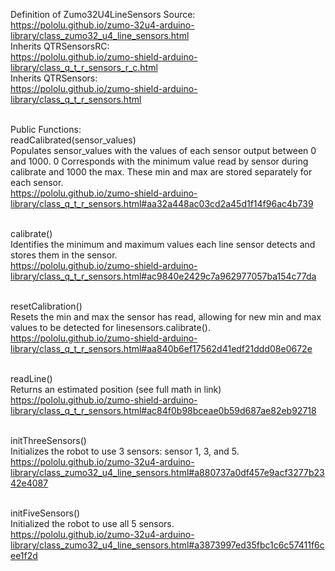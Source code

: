 Definition of Zumo32U4LineSensors Source: <br />
https://pololu.github.io/zumo-32u4-arduino-library/class_zumo32_u4_line_sensors.html <br />
Inherits QTRSensorsRC: <br />
https://pololu.github.io/zumo-shield-arduino-library/class_q_t_r_sensors_r_c.html <br />
Inherits QTRSensors: <br />
https://pololu.github.io/zumo-shield-arduino-library/class_q_t_r_sensors.html <br /> <br />

Public Functions: <br />
readCalibrated(sensor_values) <br />
Populates sensor_values with the values of each sensor output between 0 and 1000. 0 Corresponds with the minimum value read by sensor during calibrate and 1000 the max. These min and max are stored separately for each sensor. <br />
https://pololu.github.io/zumo-shield-arduino-library/class_q_t_r_sensors.html#aa32a448ac03cd2a45d1f14f96ac4b739 <br /><br />

calibrate() <br />
Identifies the minimum and maximum values each line sensor detects and stores them in the sensor. <br />
https://pololu.github.io/zumo-shield-arduino-library/class_q_t_r_sensors.html#ac9840e2429c7a962977057ba154c77da <br /> <br />

resetCalibration() <br />
Resets the min and max the sensor has read, allowing for new min and max values to be detected for linesensors.calibrate(). <br />
https://pololu.github.io/zumo-shield-arduino-library/class_q_t_r_sensors.html#aa840b6ef17562d41edf21ddd08e0672e <br /> <br />

readLine() <br />
Returns an estimated position (see full math in link) <br />
https://pololu.github.io/zumo-shield-arduino-library/class_q_t_r_sensors.html#ac84f0b98bceae0b59d687ae82eb92718 <br /> <br />

initThreeSensors() <br />
Initializes the robot to use 3 sensors: sensor 1, 3, and 5. <br />
https://pololu.github.io/zumo-32u4-arduino-library/class_zumo32_u4_line_sensors.html#a880737a0df457e9acf3277b2342e4087 <br /><br />

initFiveSensors() <br />
Initialized the robot to use all 5 sensors. <br />
https://pololu.github.io/zumo-32u4-arduino-library/class_zumo32_u4_line_sensors.html#a3873997ed35fbc1c6c57411f6cee1f2d <br /> <br />
